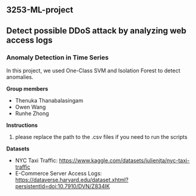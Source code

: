 ## 3253-ML-project
## Detect possible DDoS attack by analyzing web access logs
### Anomaly Detection in Time Series
In this project, we used One-Class SVM and Isolation Forest to detect anomalies.

**Group members**
- Thenuka Thanabalasingam
- Owen Wang
- Runhe Zhong

**Instructions**
1. please replace the path to the .csv files if you need to run the scripts

**Datasets**
- NYC Taxi Traffic: https://www.kaggle.com/datasets/julienjta/nyc-taxi-traffic
- E-Commerce Server Access Logs: https://dataverse.harvard.edu/dataset.xhtml?persistentId=doi:10.7910/DVN/Z834IK
